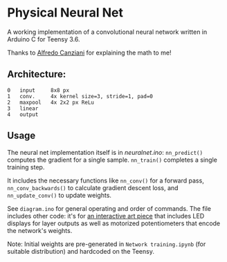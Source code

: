 # Physical Neural Net
A working implementation of a convolutional neural network written in Arduino C for Teensy 3.6.

Thanks to [Alfredo Canziani](https://github.com/Atcold) for explaining the math to me!

## Architecture:
```
0   input     8x8 px
1   conv.     4x kernel size=3, stride=1, pad=0
2   maxpool   4x 2x2 px ReLu
3   linear
4   output
```

## Usage
The neural net implementation itself is in _neuralnet.ino_: `nn_predict()` computes the gradient for a single sample. `nn_train()` completes a single training step.

It includes the necessary functions like `nn_conv()` for a forward pass, `nn_conv_backwards()` to calculate gradient descent loss, and `nn_update_conv()` to update weights.

See `diagram.ino` for general operating and order of commands. The file includes other code: it's for [an interactive art piece]([url](https://philippschmitt.com/work/mark-ii-convolutional-neural-network)) that includes LED displays for layer outputs as well as motorized potentiometers that encode the network's weights.

Note: Initial weights are pre-generated in `Network training.ipynb` (for suitable distribution) and hardcoded on the Teensy.

